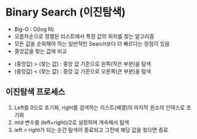 # Binary Search (이진탐색)
- Big-O : O(log N)
- 오름차순으로 정렬된 리스트에서 특정 값의 위치를 찾는 알고리즘
- 모든 값을 순회해야 하는 일반적인 Search보다 더 빠르다는 장점이 있음
- 중앙값을 찾는 값에 비교
 + (중앙값) > (찾는 값) : 중앙 값 기준으로 왼쪽(작은 부분)을 탐색
 + (중앙값) < (찾는 값) : 중앙 값 기준으로 오른쪽(큰 부분)을 탐색   

## 이진탐색 프로세스
1. Left를 0으로 초기화, right를 검색하는 리스트(배열)의 마지막 원소의 인덱스로 초기화
2. mid 변수를 (left+right)/2로 설정하며 계속해서 탐색
3. left > right가 되는 순간 탐색이 종료되고 그전에 해당 값을 찾으면 종료
